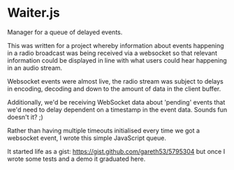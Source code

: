 Waiter.js
=========

Manager for a queue of delayed events.

This was written for a project whereby information about events happening in a radio broadcast was being received via a websocket so that relevant information could be displayed in line with what users could hear happening in an audio stream.

Websocket events were almost live, the radio stream was subject to delays in encoding, decoding and down to the amount of data in the client buffer.

Additionally, we'd be receiving WebSocket data about 'pending' events that we'd need to delay dependent on a timestamp in the event data. Sounds fun doesn't it? ;)

Rather than having multiple timeouts initialised every time we got a websocket event, I wrote this simple JavaScript queue.

It started life as a gist: https://gist.github.com/gareth53/5795304 but once I wrote some tests and a demo it graduated here.